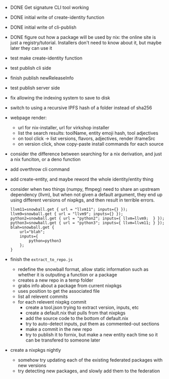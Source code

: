 - DONE Get signature CLI tool working
- DONE initial write of create-identity function
- DONE initial write of cli-publish
- DONE figure out how a package will be used by nix: the online site is just a registry/tutorial. Installers don't need to know about it, but maybe later they can use it

- test make create-identity function
- test publish cli side
- finish publish newReleaseInfo
- test publish server side
- fix allowing the indexing system to save to disk
- switch to using a recursive IPFS hash of a folder instead of sha256

- webpage render:
    - url for nix-installer, url for virkshop installer
    - list the search results: toolName, entity emoji hash, tool adjectives
    - on tool click -> list versions, flavors, adjectives, render iframeSrc
    - on version click, show copy-paste install commands for each source

- consider the difference between searching for a nix derivation, and just a nix funciton, or a deno function    

- add overthrow cli command
- add create-entity, and maybe reword the whole identity/entity thing

- consider when two things (numpy, ffmpeg) need to share an upstream dependency (llvm), but when not given a default argument, they end up using different versions of nixpkgs, and then result in terrible errors.
    ```
    llvm11=snowball.get { url = "llvm11"; inputs={} });
    llvm9=snowball.get { url = "llvm9"; inputs={} });
    python2=snowball.get { url = "python2"; inputs={ llvm=llvm9;  } });
    python3=snowball.get { url = "python3"; inputs={ llvm=llvm11; } });
    blah=snowball.get {
        url="blah";
        inputs={
            python=python3
        }; 
    }
    ```
- finish the `extract_to_repo.js`
    - redefine the snowball format, allow static information such as whether it is outputing a function or a package
    - creates a new repo in a temp folder
    - grabs info about a package from current nixpkgs
    - uses position to get the associated file
    - list all relevent commits
    - for each relevent nixpkg commit
        - create a tool.json trying to extract version, inputs, etc
        - create a default.nix that pulls from that nixpkgs
        - add the source code to the bottom of default.nix
        - try to auto-detect inputs, put them as commented-out sections
        - make a commit in the new repo
        - try to publish it to fornix, but make a new entity each time so it can be transfered to someone later

- create a nixpkgs nightly
    - somehow try updating each of the existing federated packages with new versions
    - try detecting new packages, and slowly add them to the federation